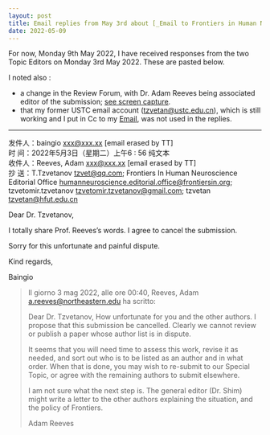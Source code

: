 ```yaml
---
layout: post  
title: Email replies from May 3rd about [_Email to Frontiers in Human Neuroscience about a manuscript submission_](https://tzvet.github.io/blog/2022/05/02/email-frontiers-mansucript-en) [en]  
date: 2022-05-09
---
```


For now, Monday 9th May 2022, I have received responses from the two Topic Editors on Monday 3rd May 2022. These are pasted below.

I noted also :  

* a change in the Review Forum, with Dr. Adam Reeves being associated editor of the submission; [see screen capture](/fichiersdivers/capture-20220509-frontlocalglobal-editorialassignment.jpg).  
* that my former USTC email account (tzvetan@ustc.edu.cn), which is still working and I put in Cc to my [Email](https://tzvet.github.io/blog/2022/05/02/email-frontiers-mansucript-en), was not used in the replies.

---

	
发件人：baingio <xxx@xxx.xx>  [email erased by TT]  
时   间：2022年5月3日（星期二）上午6 : 56	纯文本   
收件人：Reeves, Adam <xxx@xxx.xx> [email erased by TT]  
抄   送：T.Tzvetanov <tzvet@qq.com>; Frontiers In Human Neuroscience Editorial Office <humanneuroscience.editorial.office@frontiersin.org>; tzvetomir.tzvetanov <tzvetomir.tzvetanov@gmail.com>; tzvetan <tzvetan@hfut.edu.cn>  

Dear Dr. Tzvetanov,

I totally share Prof. Reeves’s words. I agree to cancel the submission.

Sorry for this unfortunate and painful dispute.

Kind regards,

Baingio




> Il giorno 3 mag 2022, alle ore 00:40, Reeves, Adam <a.reeves@northeastern.edu> ha scritto:
>
> Dear Dr. Tzvetanov,
> How unfortunate for you and the other authors.  I propose that this submission be cancelled.
> Clearly we cannot review or publish a paper whose author list is in dispute.
>
> It seems that you will need time to assess this work, revise it as needed, and sort out who is to be listed as an author and
> in what order.  When that is done, you may wish to re-submit to our Special Topic, or agree with the remaining authors to
> submit elsewhere.  
>
> I am not sure what the next step is. The general editor (Dr. Shim) might write a letter to the other authors
> explaining the situation, and the policy of Frontiers.
>
> Adam Reeves
>
>
